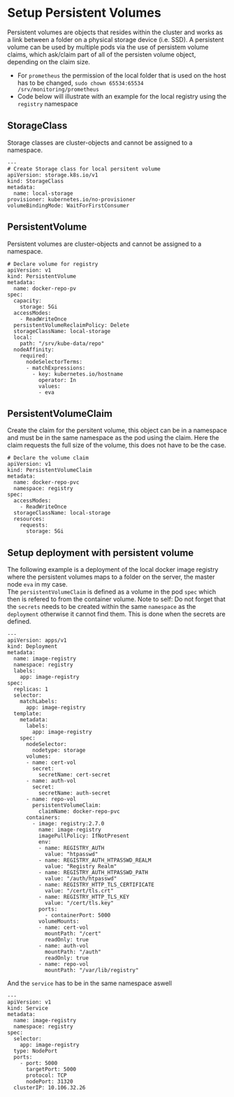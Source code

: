 # Setup Persistent Volumes
Persistent volumes are objects that resides within the cluster and works as a link between a folder on a physical storage device (i.e. SSD).
A persistent volume can be used by multiple pods via the use of persistem volume claims, which ask/claim part of all of the persisten volume object, depending on the claim size.

- For `prometheus` the permission of the local folder that is used on the host has to be changed, `sudo chown 65534:65534 /srv/monitoring/prometheus`
- Code below will illustrate with an example for the local registry using the `registry` namespace
## StorageClass
Storage classes are cluster-objects and cannot be assigned to a namespace.
```
---
# Create Storage class for local persitent volume
apiVersion: storage.k8s.io/v1
kind: StorageClass
metadata:
  name: local-storage
provisioner: kubernetes.io/no-provisioner
volumeBindingMode: WaitForFirstConsumer
```
## PersistentVolume
Persistent volumes are cluster-objects and cannot be assigned to a namespace.
```
# Declare volume for registry
apiVersion: v1
kind: PersistentVolume
metadata:
  name: docker-repo-pv
spec:
  capacity:
    storage: 5Gi
  accessModes:
    - ReadWriteOnce
  persistentVolumeReclaimPolicy: Delete
  storageClassName: local-storage
  local:
    path: "/srv/kube-data/repo"
  nodeAffinity:
    required:
      nodeSelectorTerms:
      - matchExpressions:
        - key: kubernetes.io/hostname
          operator: In
          values:
          - eva
```

## PersistentVolumeClaim
Create the claim for the persitent volume, this object can be in a namespace and must be in the same namespace as the pod using the claim.
Here the claim requests the full size of the volume, this does not have to be the case.
```
# Declare the volume claim
apiVersion: v1
kind: PersistentVolumeClaim
metadata:
  name: docker-repo-pvc
  namespace: registry
spec:
  accessModes:
    - ReadWriteOnce
  storageClassName: local-storage
  resources:
    requests:
      storage: 5Gi
```
## Setup deployment with persistent volume

The following example is a deployment of the local docker image registry where the persistent volumes maps to a folder on the server, the master node `eva` in my case.\
The `persistentVolumeClaim` is defined as a volume in the pod `spec` which then is refered to from the container volume.
Note to self: Do not forget that the `secrets` needs to be created within the same `namespace` as the `deployment` otherwise it cannot find them. This is done when the secrets are defined.

```
---
apiVersion: apps/v1
kind: Deployment
metadata:
  name: image-registry
  namespace: registry
  labels:
    app: image-registry
spec:
  replicas: 1
  selector:
    matchLabels:
      app: image-registry
  template:
    metadata:
      labels:
        app: image-registry
    spec:
      nodeSelector:
        nodetype: storage
      volumes:
      - name: cert-vol
        secret:
          secretName: cert-secret
      - name: auth-vol
        secret:
          secretName: auth-secret
      - name: repo-vol
        persistentVolumeClaim:
          claimName: docker-repo-pvc
      containers:
        - image: registry:2.7.0
          name: image-registry
          imagePullPolicy: IfNotPresent
          env:
          - name: REGISTRY_AUTH
            value: "htpasswd"
          - name: REGISTRY_AUTH_HTPASSWD_REALM
            value: "Registry Realm"
          - name: REGISTRY_AUTH_HTPASSWD_PATH
            value: "/auth/htpasswd"
          - name: REGISTRY_HTTP_TLS_CERTIFICATE
            value: "/cert/tls.crt"
          - name: REGISTRY_HTTP_TLS_KEY
            value: "/cert/tls.key"
          ports:
            - containerPort: 5000
          volumeMounts:
          - name: cert-vol
            mountPath: "/cert"
            readOnly: true
          - name: auth-vol
            mountPath: "/auth"
            readOnly: true
          - name: repo-vol
            mountPath: "/var/lib/registry"
```

And the `service` has to be in the same namespace aswell

```
---
apiVersion: v1
kind: Service
metadata:
  name: image-registry
  namespace: registry
spec:
  selector:
    app: image-registry
  type: NodePort
  ports:
    - port: 5000
      targetPort: 5000
      protocol: TCP
      nodePort: 31320
  clusterIP: 10.106.32.26
```
